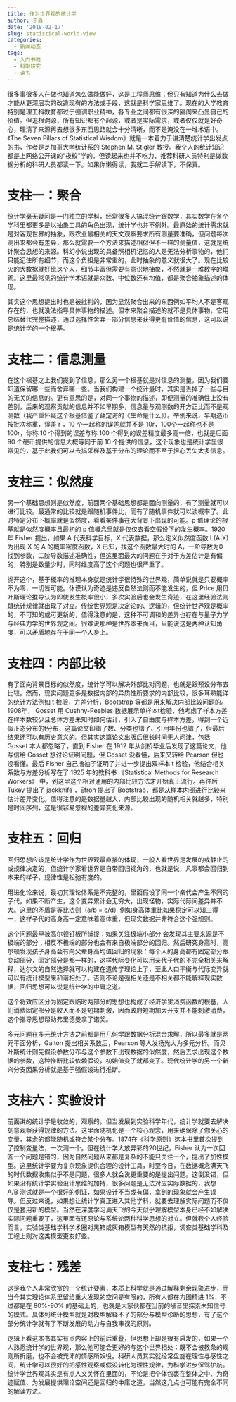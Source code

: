 ```yaml
---
title: 作为世界观的统计学
author: 于淼
date: '2018-02-17'
slug: statistical-world-view
categories:
  - 新闻动态
tags:
  - 入门书籍
  - 科学研究
  - 读书
---
```


很多事很多人在做也知道怎么做能做好，这是工程师思维；但只有知道为什么去做才能从更深层次的改造现有的方法或手段，这就是科学家思维了。现在的大学教育特别是理工科教育都过于强调职业精神，各专业之间都有很深的隔阂来凸显自己的价值。但追根溯源，所有知识都有个起源，或者是实际需求，或者仅仅就是好奇心，理清了来源再去想很多东西思路就会十分清晰，而不是淹没在一堆术语中。《The Seven Pillars of Statistical Wisdom》就是一本着力于讲清楚统计学出发点的书，作者是芝加哥大学统计系的 Stephen M. Stigler 教授。我个人的统计知识都是上网络公开课的“夜校”学的，但读起来也并不吃力，推荐科研人员特别是做数据分析的科研人员都读一下。如果你懒得读，我就二手解读下，不保真。

# 支柱一：聚合

统计学毫无疑问是一门独立的学科，经常很多人搞混统计跟数学，其实数学在各个学科里都更多是以抽象工具的角色出现，统计学也并不例外。最原始的统计需求就是对客观世界的抽象，跟农业最相关的天文观察要求所有测量要准确，但问题每次测出来都会有差异，那么就需要一个方法来描述相似但不一样的测量值，这就是统计聚合思想的来源。科幻小说出现的具备照相机记忆的人是无法分析事物的，他们只能记住所有细节，而这个负担是非常重的，此时抽象的意义就很大了。现在比较火的大数据就好比这个人，细节丰富但需要有意识地抽象，不然就是一堆数字的堆砌。这里最常见的统计学术语就是众数、中位数还有均值，都是聚合抽象描述的体现。

其实这个思想提出时也是被批判的，因为显然聚合出来的东西例如平均人不是客观存在的，也就没法指导具体事物的描述。但本来聚合描述的就不是具体事物，它用总结替代完整描述，通过选择性舍弃一部分信息来获得更有价值的信息，这可以说是统计学的一个根基。

# 支柱二：信息测量

在这个根基之上我们提到了信息，那么另一个根基就是对信息的测量，因为我们要知道保留哪一些而舍弃哪一些。当我们构建一个统计量时，其实是丢掉了一些与目的无关的信息的。更有意思的是，对同一个事物的描述，即便测量的准确性上没有差别，后来的观察贡献的信息并不如早期多，信息量与观测数的开方正比而不是观测数（我严重怀疑这个根基借鉴了薛定谔的《生命是什么》）。举例来说，早期造币按批次称重，误差 r ，10 个一起称的误差就并不是 10r，100个一起称也不是 100r，你称 10 个得到的误差与称 100 个得到的误差精度最多高一倍，也就是后面 90 个硬币提供的信息大概等同于前 10 个提供的信息，这个现象也是统计学里很常见的，基于此我们可以去搞采样及基于分布的理论而不至于担心丢失太多信息。

# 支柱三：似然度

另一个基础思想则是似然度，前面两个基础思想都是面向测量的，有了测量就可以进行比较。最通常的比较就是跟随机事件比，而有了随机事件就可以谈概率了。此时特定分布下概率就是似然度，看看某件事在大背景下出现的可能。p 值理论的根基就是似然度概率且最初的 p 值概念里就是仅仅去看空假设下的发生概率。1920 年 Fisher 提出，如果 A 代表科学目标，X 代表数据，那么定义似然度函数 L(A|X) 为出现 X 的 A 的概率密度函数，X 已知，找这个函数最大时的 A，一阶导数为0找到参数，二阶导数描述准确性，但这里面最大的问题在于对于方差估计是有偏的，特别是数量少时，同时维度高了这个问题也很严重了。

抛开这个，基于概率的推理本身就是统计学很特殊的世界观，简单说就是只要概率不为零，一切皆可能。休谟认为奇迹是违反自然法则而不能发生的，但 Price 用贝叶斯理论推导认为即使发生概率很小，多次实验后也会发生奇迹，在这里经验法则跟统计规律就出现了对立。传统世界观是决定论的、逻辑的，但统计世界观是概率的，不可知的或可更新的，值得注意的是，这种不可调和的差异也存在与量子力学与经典力学的世界观之间。很难说那种是世界本来面目，只能说这是两种认知角度，可以矛盾地存在于同一个人身上。

# 支柱四：内部比较

有了面向背景目标的似然度，统计学可以解决外部比对问题，也就是跟预设分布去比较。然而，现实问题更多是数据内部的异质性所要求的内部比较，很多耳熟能详的统计方法例如 t 检验，方差分析，Bootstrap 等都是用来解决内部比较问题的。1908年， Gosset 用 Cushny-Peebles 数据展示单样本t检验，他考虑了样本方差在样本数较少且总体方差未知时如何估计，引入了自由度与样本方差，得到一个近似正态分布的t分布，这篇论文印错了数、分类也错了、引用年份也错了，但最后结果还可以有历史意义的。但其实这篇论文出版后很长时间无人问津，包括 Gosset 本人都忽略了，直到 Fisher 在 1912 年从剑桥毕业后发现了这篇论文，他写信给 Gosset 想讨论证明问题，但 Gosset 没看懂，后来又转给 Pearson 但也没看懂。最后 Fisher 自己撸袖子证明了并进一步提出双样本 t 检验，他结合相关系数与方差分析写在了 1925 年的教科书 《Statistical Methods for Research Workers》 中，到这里这个相对通用的内部比较方法才开始真正流行。再往后 Tukey 提出了 jackknife ，Efron 提出了 Bootstrap，都是从样本内部进行比较来估计差异变化。值得注意的是数据量越大，内部比较出现的随机相关就越多，特别是时间序列，这是很容易忽视的差异变化来源。

# 支柱五：回归

回归思想应该是统计学作为世界观最直接的体现，一般人看世界是发展的或静止的或规律决定的，但统计学家看世界是自带回归视角的，也就是说，凡事都会回归到本来的样子，规律性是松弛有度的。

用进化论来说，最初其理论体系是不完整的，里面假设了同一个亲代会产生不同的子代，如果不断产生，这个变异累计会无穷大，出现怪物，实际代际间差异并不大。这里的矛盾是等比法则（a/b = c/d）例如身高体重比如果稳定可以知三得一，这样子代的高身高一定意味着高体重，但现实数据并非符合这个强规则。

这个问题最早被高尔顿钉板所捕捉：如果关注极端小部分 会发现其主要来源是不极端的部分；相反不极端的部分也会有来自极端部分的回归。然后研究身高时，高尔顿发现孩子身高会有向父辈身高均值回归的现象：每个人的身高都有固定部分跟变动部分，固定部分是都一样的，这样代际变化可以用亲代子代的不完全相关来解释，达尔文的自然选择就可以构建在遗传学理论上了，至此人口平衡与代际变异就可以有统计模型来和谐相处了。否则不论是强相关还是不相关都不能解释现实数据，回归思想可以说是统计学的中庸之道。

这个将效应区分为固定跟临时两部分的思想也构成了经济学里消费函数的根基，人们消费固定部分是收入而不是短期刺激，因而政府短期加大开支并不能刺激消费，这个指导思想帮助弗里德曼拿了诺奖。

多元问题在多元统计方法之前都是用几何学跟数据分析混合求解，所以最多就是两元平面分析，Galton 提出相关系数后，Pearson 等人发扬光大为多元分析。而贝叶斯统计则先假设参数分布与这个参数下出现数据的似然度，然后去求出现这个数据的参数，这种推断比较依赖假设，初始值变了就都变了。现代统计学的另一个新兴分支因果分析就是基于强假设进行推断。

# 支柱六：实验设计

前面讲的统计学是收敛的，观察的，但当发展到实验科学年代，统计学就要去解决刻意观察获得规律的方法。这里面随机化是一个核心观念，用来确保除了你关心的变量，其余的都能随机或符合某个分布。1874在《科学原则》这本书里首次提到了控制变量法，一次测一个。但在统计学大放异彩的20世纪，Fisher 认为一次回答一个问题是错的，因为自然问题从来都是复杂的不能只关注一个，提出了加性模型。这里统计学要为复杂现象提供合理的设计工具，时至今日，在数据概念满天飞的时代数据收集似乎不是问题，很多人就会说更重要的是提出问题。这倒没错，但如果没有统计学实验设计思维的加持，很多问题是无法对应实际数据的，我想 A/B 测试就是一个很好的例证，如果设计不当或有偏，拿到的现象就会产生误导。但反过来说，如果想让统计学真正进入其他学科，就要去理解实际问题而不仅仅是套用新的模型。当然在深度学习满天飞的今天似乎理解模型本身已经不如解决实际问题重要了，这里面有还原论与系统论两种科学思想的对立。但就我个人经验而言，实验类基础学科学术圈对黑箱或灰箱模型有天然的抗拒，调查类基础学科及工程上则对这类模型更友好些。

# 支柱七：残差

这是我个人非常欣赏的一个统计要素，本质上科学就是通过解释剩余现象进步，而当今其实理论体系里留给重大发现的空间是有限的，所有人都在力图精进 1%，不过都是在 80%-90% 的基础上的，也就是大家伙都在当前的噪音里探索未知信号的模式。具体到统计模型就是对模型解释不了的部分与模型诊断的思想，有了这个部分统计学就有了不断发展的动力与自我审视的原则。

逻辑上看这本书其实有点内容上的前后重叠，但思想上却是很有启发的，如果一个人熟悉统计学的世界观，那么他可能会更好的与这个世界相处：既不会被教条的规则所折磨，也不会被充沛的情感所奴役。科研人员其实就经常盘旋在理性与感性之间，统计学可以很好的把感性观察或假设转化为理性规律，为科学进步保驾护航。统计学世界观其实是有点人文关怀在里面的，不论是把个体包裹在整体之中、为奇迹赋值、为发展提供理论空间还是回归的中庸之道，当然这几点也可能有完全不同的解读方法。

